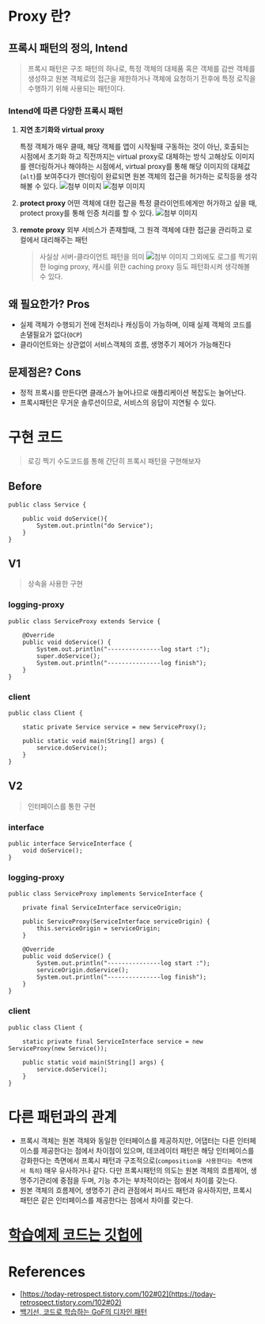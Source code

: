 # Proxy 란?
## 프록시 패턴의 정의, Intend
> 프록시 패턴은 구조 패턴의 하나로, 특정 객체의 대체품 혹은 객체를 감싼 객체를 생성하고 원본 객체로의 접근을 제한하거나 객체에 요청하기 전후에 특정 로직을 수행하기 위해 사용되는 패턴이다.

### Intend에 따른 다양한 프록시 패턴
1. **지연 초기화와 virtual proxy**

    특정 객체가 매우 클때, 해당 객체를 앱이 시작될때 구동하는 것이 아닌, 호출되는 시점에서 초기화 하고 직전까지는 virtual proxy로 대체하는 방식
고해상도 이미지를 렌더링하거나 해야하는 시점에서, virtual proxy를 통해 해당 이미지의 대체값(`alt`)를 보여주다가 렌더링이 완료되면 원본 객체의 접근을 허가하는 로직등을 생각해볼 수 있다.
![첨부 이미지](https://jinia-img-bucket.s3.ap-northeast-2.amazonaws.com/0edd5486-d2f0-4c6b-97e8-841e05fa33ea.png)
![첨부 이미지](https://jinia-img-bucket.s3.ap-northeast-2.amazonaws.com/5a9d19c0-3a52-4a09-a17c-1142587726ef.png)


2. **protect proxy**
  어떤 객체에 대한 접근을 특정 클라이언트에게만 허가하고 싶을 때, protect proxy를 통해 인증 처리를 할 수 있다.
![첨부 이미지](https://jinia-img-bucket.s3.ap-northeast-2.amazonaws.com/f59d14f0-5ce2-4058-84ff-a91fc48cf917.png)
3. **remote proxy**
 외부 서비스가 존재할때, 그 원격 객체에 대한 접근을 관리하고 로컬에서 대리해주는 패턴
    > 사실상 서버-클라이언트 패턴을 의미
  ![첨부 이미지](https://jinia-img-bucket.s3.ap-northeast-2.amazonaws.com/45cc9180-948b-4ccd-b123-fe1f4f80d478.png)
그외에도 로그를 찍기위한 loging proxy, 캐시를 위한 caching proxy 등도 패턴화시켜 생각해볼 수 있다.

## 왜 필요한가? Pros
- 실제 객체가 수행되기 전에 전처리나 캐싱등이 가능하며, 이때 실제 객체의 코드를 손댈필요가 없다(`OCP`)
- 클라이언트와는 상관없이 서비스객체의 흐름, 생명주기 제어가 가능해진다

## 문제점은? Cons
- 정적 프록시를 만든다면 클래스가 늘어나므로 애플리케이션 복잡도는 늘어난다.
- 프록시패턴은 무거운 솔루션이므로, 서비스의 응답이 지연될 수 있다.

# 구현 코드

> 로깅 찍기 수도코드를 통해 간단히 프록시 패턴을 구현해보자

## Before

    public class Service {
    
        public void doService(){
            System.out.println("do Service");
        }
    }

## V1

> 상속을 사용한 구현

### logging-proxy

    public class ServiceProxy extends Service {
    
        @Override
        public void doService() {
            System.out.println("---------------log start :");
            super.doService();
            System.out.println("---------------log finish");
        }
    }
    
### client
    public class Client {
    
        static private Service service = new ServiceProxy();
    
        public static void main(String[] args) {
            service.doService();
        }
    }
    

## V2
> 인터페이스를 통한 구현

### interface
    public interface ServiceInterface {
        void doService();
    }
    
### logging-proxy

    public class ServiceProxy implements ServiceInterface {
    
        private final ServiceInterface serviceOrigin;
    
        public ServiceProxy(ServiceInterface serviceOrigin) {
            this.serviceOrigin = serviceOrigin;
        }
    
        @Override
        public void doService() {
            System.out.println("---------------log start :");
            serviceOrigin.doService();
            System.out.println("---------------log finish");
        }
    }
    
### client
    public class Client {
    
        static private final ServiceInterface service = new ServiceProxy(new Service());
    
        public static void main(String[] args) {
            service.doService();
        }
    }
    


# 다른 패턴과의 관계
- 프록시 객체는 원본 객체와 동일한 인터페이스를 제공하지만, 어댑터는 다른 인터페이스를 제공한다는 점에서 차이점이 있으며, 데코레이터 패턴은 해당 인터페이스를 강화한다는 측면에서 프록시 패턴과 구조적으로(`composition을 사용한다는 측면에서 특히`) 매우 유사하거나 같다. 
다만 프록시패턴의 의도는 원본 객체의 흐름제어, 생명주기관리에 중점을 두며, 기능 추가는 부차적이라는 점에서 차이를 갖는다.
- 원본 객체의 흐름제어, 생명주기 관리 관점에서 퍼사드 패턴과 유사하지만, 프록시 패턴은 같은 인터페이스를 제공한다는 점에서 차이를 갖는다.



# [학습예제 코드는 깃헙에](https://github.com/jinia91/DesignPattern/tree/main/src/proxy)
# References
- [https://today-retrospect.tistory.com/102#02](https://today-retrospect.tistory.com/102#02)
- [백기선, 코드로 학습하는 GoF의 디자인 패턴](https://www.inflearn.com/course/%EB%94%94%EC%9E%90%EC%9D%B8-%ED%8C%A8%ED%84%B4/dashboard)
